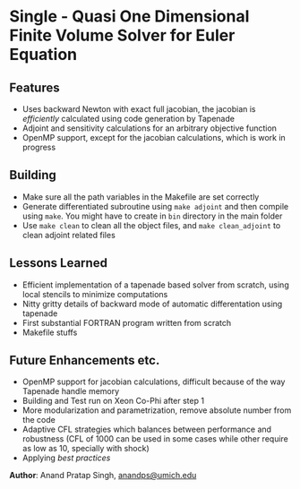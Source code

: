 # Single - Quasi One Dimensional Finite Volume Solver for Euler Equation

## Features
- Uses backward Newton with exact full jacobian, the jacobian is *efficiently* calculated using code generation by Tapenade
- Adjoint and sensitivity calculations for an arbitrary objective function
- OpenMP support, except for the jacobian calculations, which is work in progress

## Building
- Make sure all the path variables in the Makefile are set correctly
- Generate differentiated subroutine using `make adjoint` and then compile using `make`. You might have to create in `bin` directory in the main folder
- Use `make clean` to clean all the object files, and `make clean_adjoint` to clean adjoint related files

## Lessons Learned
- Efficient implementation of a tapenade based solver from scratch, using local stencils to minimize computations
- Nitty gritty details of backward mode of automatic differentation using tapenade
- First substantial FORTRAN program written from scratch
- Makefile stuffs

## Future Enhancements etc.
- OpenMP support for jacobian calculations, difficult because of the way Tapenade handle memory
- Building and Test run on Xeon Co-Phi after step 1
- More modularization and parametrization, remove absolute number from the code
- Adaptive CFL strategies which balances between performance and robustness (CFL of 1000 can be used in some cases while other require as low as 10, specially with shock)
- Applying *best practices*



**Author**: Anand Pratap Singh, anandps@umich.edu

